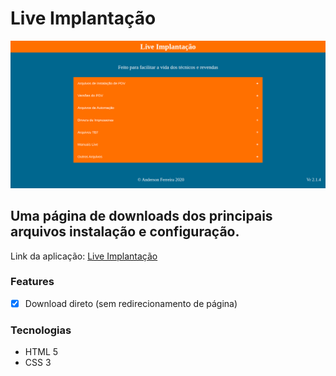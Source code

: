 # Live Implantação

<img src="./assets/live-implantacao.png" alt="imagem da página"></img>

## Uma página de downloads dos principais arquivos instalação e configuração.

Link da aplicação: <a href="https://live-implantacao.netlify.app/">Live Implantação</a>

### Features

- [x] Download direto (sem redirecionamento de página)

### Tecnologias

- HTML 5
- CSS 3

